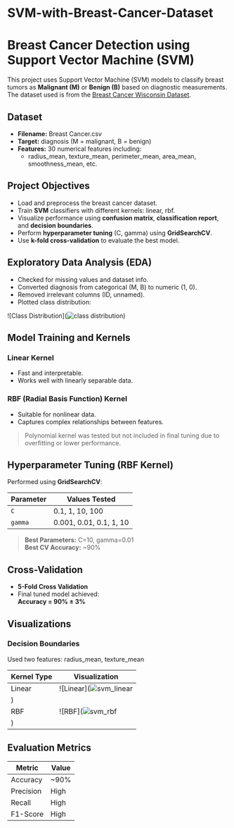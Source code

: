 # SVM-with-Breast-Cancer-Dataset

#  Breast Cancer Detection using Support Vector Machine (SVM)

This project uses Support Vector Machine (SVM) models to classify breast tumors as **Malignant (M)** or **Benign (B)** based on diagnostic measurements. The dataset used is from the [Breast Cancer Wisconsin Dataset](https://archive.ics.uci.edu/ml/datasets/Breast+Cancer+Wisconsin+(Diagnostic)).


##  Dataset

- **Filename:** Breast Cancer.csv
- **Target:** diagnosis (M = malignant, B = benign)
- **Features:** 30 numerical features including:
  - radius_mean, texture_mean, perimeter_mean, area_mean, smoothness_mean, etc.


## Project Objectives

- Load and preprocess the breast cancer dataset.
- Train **SVM** classifiers with different kernels: linear, rbf.
- Visualize performance using **confusion matrix**, **classification report**, and **decision boundaries**.
- Perform **hyperparameter tuning** (C, gamma) using **GridSearchCV**.
- Use **k-fold cross-validation** to evaluate the best model.


##  Exploratory Data Analysis (EDA)

- Checked for missing values and dataset info.
- Converted diagnosis from categorical (M, B) to numeric (1, 0).
- Removed irrelevant columns (ID, unnamed).
- Plotted class distribution:

![Class Distribution](![class distribution](https://github.com/user-attachments/assets/5eb4743a-187c-47a3-879c-02b01e345412))

##  Model Training and Kernels

###  Linear Kernel

- Fast and interpretable.
- Works well with linearly separable data.

###  RBF (Radial Basis Function) Kernel

- Suitable for nonlinear data.
- Captures complex relationships between features.

>  Polynomial kernel was tested but not included in final tuning due to overfitting or lower performance.


##  Hyperparameter Tuning (RBF Kernel)

Performed using **GridSearchCV**:

| Parameter | Values Tested                  |
|-----------|--------------------------------|
| `C`       | 0.1, 1, 10, 100                |
| `gamma`   | 0.001, 0.01, 0.1, 1, 10         |

> **Best Parameters:** C=10, gamma=0.01  
> **Best CV Accuracy:** ~90%


##  Cross-Validation

- **5-Fold Cross Validation**
- Final tuned model achieved:  
  **Accuracy = 90% ± 3%**


##  Visualizations

###  Decision Boundaries

Used two features: radius_mean, texture_mean

| Kernel Type | Visualization |
|-------------|---------------|
| Linear      | ![Linear](![svm_linear](https://github.com/user-attachments/assets/fa1a63c5-e481-4e62-860d-36adf16f7e0d)
) |
| RBF         | ![RBF](![svm_rbf](https://github.com/user-attachments/assets/81cc70d6-dd28-49af-a2e7-bcddef73da88)
)       |


##  Evaluation Metrics

| Metric        | Value |
|---------------|--------|
| Accuracy      | ~90%   |
| Precision     | High   |
| Recall        | High   |
| F1-Score      | High   |
